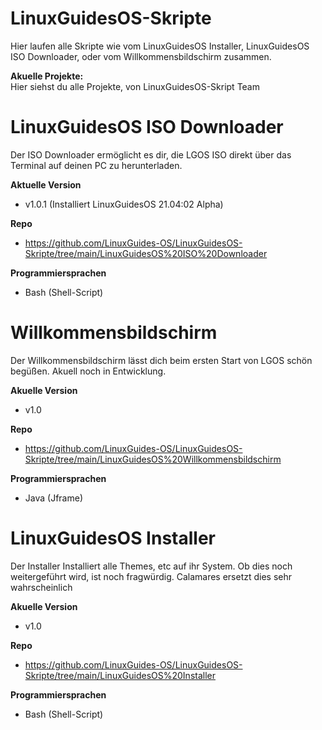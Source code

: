 # LinuxGuidesOS-Skripte
Hier laufen alle Skripte wie vom LinuxGuidesOS Installer, LinuxGuidesOS ISO Downloader, oder vom Willkommensbildschirm zusammen.

**Akuelle Projekte:**  
Hier siehst du alle Projekte, von LinuxGuidesOS-Skript Team

# LinuxGuidesOS ISO Downloader
Der ISO Downloader ermöglicht es dir, die LGOS ISO direkt über das Terminal auf deinen PC zu herunterladen.

**Aktuelle Version**
- v1.0.1 (Installiert LinuxGuidesOS 21.04:02 Alpha)

**Repo**  
- https://github.com/LinuxGuides-OS/LinuxGuidesOS-Skripte/tree/main/LinuxGuidesOS%20ISO%20Downloader

**Programmiersprachen**
- Bash (Shell-Script)


# Willkommensbildschirm
Der Willkommensbildschirm lässt dich beim ersten Start von LGOS schön begüßen. Akuell noch in Entwicklung.

**Akuelle Version**
- v1.0

**Repo**  
- https://github.com/LinuxGuides-OS/LinuxGuidesOS-Skripte/tree/main/LinuxGuidesOS%20Willkommensbildschirm

**Programmiersprachen**
- Java (Jframe)


# LinuxGuidesOS Installer
Der Installer Installiert alle Themes, etc auf ihr System. Ob dies noch weitergeführt wird, ist noch fragwürdig. Calamares ersetzt dies sehr wahrscheinlich

**Akuelle Version**
- v1.0

**Repo**  
- https://github.com/LinuxGuides-OS/LinuxGuidesOS-Skripte/tree/main/LinuxGuidesOS%20Installer

**Programmiersprachen**
- Bash (Shell-Script)


